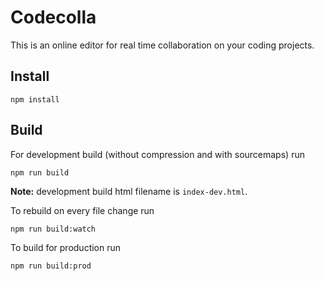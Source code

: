 # Codecolla

This is an online editor for real time collaboration on your coding projects.

## Install

`npm install`

## Build

For development build (without compression and with sourcemaps) run

`npm run build`

**Note:** development build html filename is `index-dev.html`.

To rebuild on every file change run

`npm run build:watch`

To build for production run

`npm run build:prod`

